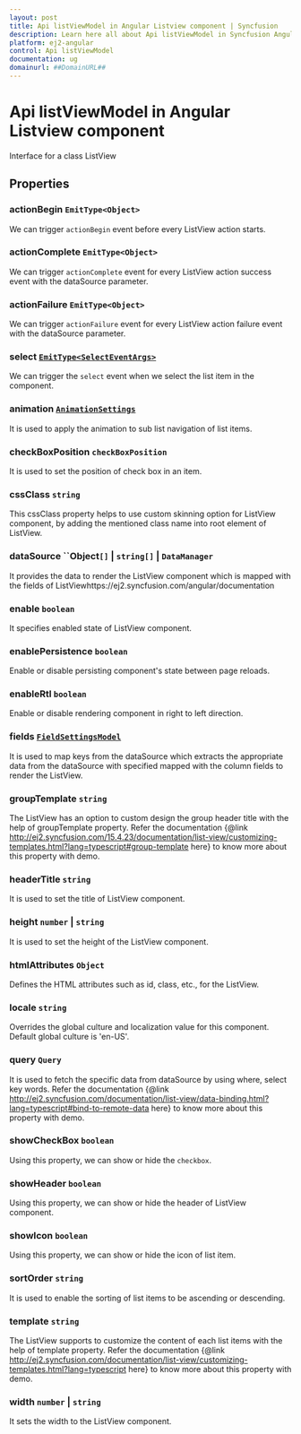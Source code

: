 ```yaml
---
layout: post
title: Api listViewModel in Angular Listview component | Syncfusion
description: Learn here all about Api listViewModel in Syncfusion Angular Listview component of Syncfusion Essential JS 2 and more.
platform: ej2-angular
control: Api listViewModel 
documentation: ug
domainurl: ##DomainURL##
---
```


# Api listViewModel in Angular Listview component

Interface for a class ListView

## Properties

### actionBegin  `EmitType<Object>`

We can trigger `actionBegin` event before every ListView action starts.

### actionComplete  `EmitType<Object>`

We can trigger `actionComplete` event for every ListView action success event
 with the dataSource parameter.

### actionFailure  `EmitType<Object>`

We can trigger `actionFailure` event for every ListView action failure event
 with the dataSource parameter.

### select [`EmitType<SelectEventArgs>`](https://ej2.syncfusion.com/angular/documentation/api-selectEventArgs.html)

We can trigger the `select` event when we select the list item in the component.

### animation [`AnimationSettings`](https://ej2.syncfusion.com/angular/documentation/api-animationSettings.html)

It is used to apply the animation to sub list navigation of list items.

### checkBoxPosition `checkBoxPosition`

It is used to set the position of check box in an item.

### cssClass `string`

This cssClass property helps to use custom skinning option for ListView component,
 by adding the mentioned class name into root element of ListView.

### dataSource ``Object`[]` &#124;  `string[]` &#124;  `DataManager`

It provides the data to render the ListView component which is mapped
 with the fields of ListViewhttps://ej2.syncfusion.com/angular/documentation

### enable `boolean`

It specifies enabled state of ListView component.

### enablePersistence `boolean`

Enable or disable persisting component's state between page reloads.

### enableRtl `boolean`

Enable or disable rendering component in right to left direction.

### fields [`FieldSettingsModel`](./api-fieldSettingsModel.html)

It is used to map keys from the dataSource which extracts the appropriate data from the dataSource
 with specified mapped with the column fields to render the ListView.

### groupTemplate `string`

The ListView has an option to custom design the group header title with the help of groupTemplate property.
Refer the documentation
 {@link http://ej2.syncfusion.com/15.4.23/documentation/list-view/customizing-templates.html?lang=typescript#group-template here}
 to know more about this property with demo.

### headerTitle `string`

It is used to set the title of ListView component.

### height `number` &#124;  `string`

It is used to set the height of the ListView component.

### htmlAttributes ``Object``

Defines the HTML attributes such as id, class, etc., for the ListView.

### locale `string`

Overrides the global culture and localization value for this component. Default global culture is 'en-US'.

### query `Query`

It is used to fetch the specific data from dataSource by using where, select key words.
Refer the documentation
 {@link http://ej2.syncfusion.com/documentation/list-view/data-binding.html?lang=typescript#bind-to-remote-data here}
 to know more about this property with demo.

### showCheckBox `boolean`

Using this property, we can show or hide the `checkbox`.

### showHeader `boolean`

Using this property, we can show or hide the header of ListView component.

### showIcon `boolean`

Using this property, we can show or hide the icon of list item.

### sortOrder `string`

It is used to enable the sorting of list items to be ascending or descending.

### template `string`

The ListView supports to customize the content of each list items with the help of template property.
Refer the documentation
 {@link http://ej2.syncfusion.com/documentation/list-view/customizing-templates.html?lang=typescript here}
 to know more about this property with demo.

### width `number` &#124;  `string`

It sets the width to the ListView component.
